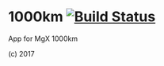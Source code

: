 # 1000km [![Build Status](https://travis-ci.org/MediaGeniX/Eddy.svg?branch=master)](https://travis-ci.org/MediaGeniX/Eddy)
App for MgX 1000km

(c) 2017
